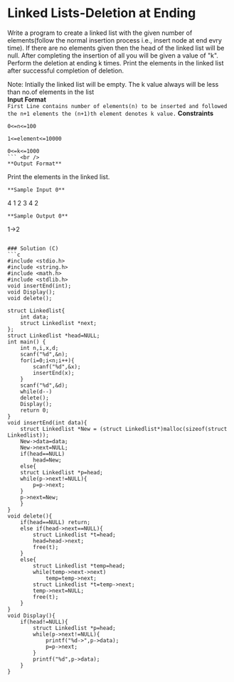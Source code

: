 # Linked Lists-Deletion at Ending
Write a program to create a linked list with the given number of elements(follow the normal insertion process i.e., insert node at end evry time).
If there are no elements given then the head of the linked list will be null. After completing the insertion of all you will be given a value of "k". 
  Perform the deletion at ending k times. Print the elements in the linked list after successful completion of deletion.

Note: Intially the linked list will be empty. The k value always will be less than no.of elements in the list <br/>
**Input Format**<br />
``
First Line contains number of elements(n) to be inserted and followed the n+1 elements the (n+1)th element denotes k value.
``
**Constraints**<br />
```
0<=n<=100

1<=element<=10000

0<=k<=1000
``` <br />
**Output Format**
```
Print the elements in the linked list.
```
**Sample Input 0**
```
4
1
2
3
4
2
```
**Sample Output 0**
```
1->2
```

### Solution (C)
```c
#include <stdio.h>
#include <string.h>
#include <math.h>
#include <stdlib.h>
void insertEnd(int);
void Display();
void delete();

struct Linkedlist{
    int data;
    struct Linkedlist *next;
};
struct Linkedlist *head=NULL;
int main() {
    int n,i,x,d;
    scanf("%d",&n);
    for(i=0;i<n;i++){
        scanf("%d",&x);
        insertEnd(x);
    }
    scanf("%d",&d);
    while(d--)
    delete();
    Display();
    return 0;
}
void insertEnd(int data){
    struct Linkedlist *New = (struct Linkedlist*)malloc(sizeof(struct Linkedlist));
    New->data=data;
    New->next=NULL;
    if(head==NULL)
        head=New;
    else{
    struct Linkedlist *p=head;
    while(p->next!=NULL){
        p=p->next;
    }
    p->next=New;
    }
}
void delete(){
    if(head==NULL) return;
    else if(head->next==NULL){
        struct Linkedlist *t=head;
        head=head->next;
        free(t);
    }
    else{
        struct Linkedlist *temp=head;
        while(temp->next->next)
            temp=temp->next;
        struct Linkedlist *t=temp->next;
        temp->next=NULL;
        free(t);
    }
}
void Display(){
    if(head!=NULL){
        struct Linkedlist *p=head;
        while(p->next!=NULL){
            printf("%d->",p->data);
            p=p->next;
        }
        printf("%d",p->data);
    }
}

```
